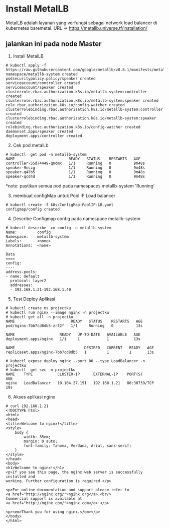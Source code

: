 # Install MetalLB
MetalLB adalah layanan yang verfungsi sebagai network load balancer di kubernetes baremetal. 
URL => https://metallb.universe.tf/installation/

## jalankan ini pada node Master
1. Install MetalLB
```
# kubectl apply -f https://raw.githubusercontent.com/google/metallb/v0.8.1/manifests/metallb.yaml
namespace/metallb-system created
podsecuritypolicy.policy/speaker created
serviceaccount/controller created
serviceaccount/speaker created
clusterrole.rbac.authorization.k8s.io/metallb-system:controller created
clusterrole.rbac.authorization.k8s.io/metallb-system:speaker created
role.rbac.authorization.k8s.io/config-watcher created
clusterrolebinding.rbac.authorization.k8s.io/metallb-system:controller created
clusterrolebinding.rbac.authorization.k8s.io/metallb-system:speaker created
rolebinding.rbac.authorization.k8s.io/config-watcher created
daemonset.apps/speaker created
deployment.apps/controller created
```

2. Cek pod metalLb
```
# kubectl  get pod -n metallb-system
NAME                        READY   STATUS    RESTARTS   AGE
controller-55d74449-qndmx   1/1     Running   0          9m48s
speaker-9nszg               1/1     Running   0          9m48s
speaker-q4lb5               1/1     Running   0          9m48s
speaker-qcd4d               1/1     Running   0          9m48s
```
*note: pastikan semua pod pada namespaces metallb-system 'Running'

3. membuat configMap untuk Pool IP Load balancer
```
# kubectl create -f k8s/ConfigMap-PoolIP-LB.yaml 
configmap/config created
```

4. Describe Configmap config pada namespace metallb-system
```
# kubectl describe  cm config -n metallb-system
Name:         config
Namespace:    metallb-system
Labels:       <none>
Annotations:  <none>

Data
====
config:
----
address-pools:
- name: default
  protocol: layer2
  addresses:
  - 192.168.1.21-192.168.1.40

```

5. Test Deploy Aplikasi
```
# kubectl create ns projectku
# kubectl run nginx --image nginx -n projectku
# kubectl get all -n projectku
NAME                         READY   STATUS    RESTARTS   AGE
pod/nginx-7bb7cd8db5-zrf2f   1/1     Running   0          13s

NAME                    READY   UP-TO-DATE   AVAILABLE   AGE
deployment.apps/nginx   1/1     1            1           13s

NAME                               DESIRED   CURRENT   READY   AGE
replicaset.apps/nginx-7bb7cd8db5   1         1         1       13s

# kubectl expose deploy nginx --port 80 --type LoadBalancer -n projectku
# kubectl  get svc -n projectku
NAME    TYPE           CLUSTER-IP      EXTERNAL-IP    PORT(S)        AGE
nginx   LoadBalancer   10.104.27.151   192.168.1.21   80:30739/TCP   19s
```

6. Akses aplikasi nginx
```
# curl 192.168.1.21
<!DOCTYPE html>
<html>
<head>
<title>Welcome to nginx!</title>
<style>
    body {
        width: 35em;
        margin: 0 auto;
        font-family: Tahoma, Verdana, Arial, sans-serif;
    }
</style>
</head>
<body>
<h1>Welcome to nginx!</h1>
<p>If you see this page, the nginx web server is successfully installed and
working. Further configuration is required.</p>

<p>For online documentation and support please refer to
<a href="http://nginx.org/">nginx.org</a>.<br/>
Commercial support is available at
<a href="http://nginx.com/">nginx.com</a>.</p>

<p><em>Thank you for using nginx.</em></p>
</body>
</html>
```